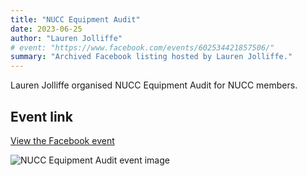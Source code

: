 ```yaml
---
title: "NUCC Equipment Audit"
date: 2023-06-25
author: "Lauren Jolliffe"
# event: "https://www.facebook.com/events/602534421857506/"
summary: "Archived Facebook listing hosted by Lauren Jolliffe."
---
```

Lauren Jolliffe organised NUCC Equipment Audit for NUCC members.

## Event link

[View the Facebook event](https://www.facebook.com/events/602534421857506/)

![NUCC Equipment Audit event image](/trip/event-images/20230625_nucc_equipment_audit.jpg)
